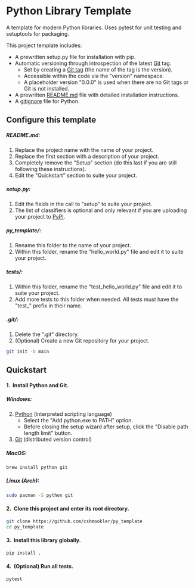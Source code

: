 # **Python Library Template**

A template for modern Python libraries. Uses pytest for unit testing and setuptools for packaging.

This project template includes:

- A prewritten setup.py file for installation with pip.
- Automatic versioning through introspection of the latest [Git](https://git-scm.com/) tag.
    - Set by creating a [Git tag](https://git-scm.com/book/en/v2/Git-Basics-Tagging) (the name of the tag is the version).
    - Accessible within the code via the "version" namespace.
    - A placeholder version "0.0.0" is used when there are no Git tags or Git is not installed.
- A prewritten [README.md](https://en.wikipedia.org/wiki/README) file with detailed installation instructions.
- A [gitignore](https://github.com/github/gitignore) file for Python.

## Configure this template

##### README.md:

1. Replace the project name with the name of your project.
2. Replace the first section with a description of your project.
3. Completely remove the "Setup" section (do this last if you are still following these instructions).
4. Edit the "Quickstart" section to suite your project.

##### setup.py:

1. Edit the fields in the call to "setup" to suite your project.
2. The list of classifiers is optional and only relevant if you are uploading your project to [PyPI](https://pypi.org/).

##### py_template/:

1. Rename this folder to the name of your project.
2. Within this folder, rename the "hello_world.py" file and edit it to suite your project.

##### tests/:

1. Within this folder, rename the "test_hello_world.py" file and edit it to suite your project.
2. Add more tests to this folder when needed.  All tests must have the "test_" prefix in their name.

##### .git/:

1. Delete the ".git" directory.
2. (Optional) Create a new Git repository for your project.

```bash
git init -b main
```

## Quickstart

#### 1.&nbsp; Install Python and Git.

##### Windows:

2. [Python](https://python.org/downloads/) (interpreted scripting language)
    - Select the "Add python.exe to PATH" option.
    - Before closing the setup wizard after setup, click the "Disable path length limit" button.
1. [Git](https://git-scm.com/downloads/) (distributed version control)

##### MacOS:

```zsh
brew install python git
```

##### Linux (Arch):

```bash
sudo pacman -S python git
```

#### 2.&nbsp; Clone this project and enter its root directory.

```bash
git clone https://github.com/cshmookler/py_template
cd py_template
```

#### 3.&nbsp; Install this library globally.

```bash
pip install .
```

#### 4.&nbsp; (Optional) Run all tests.

```bash
pytest
```
